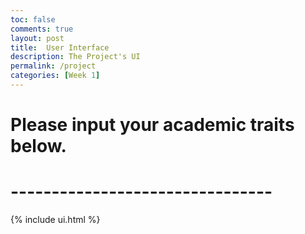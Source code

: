 ```yaml
---
toc: false
comments: true
layout: post
title:  User Interface
description: The Project's UI
permalink: /project
categories: [Week 1]
---
```


# Please input your academic traits below. 
# --------------------------------

{% include ui.html %}
